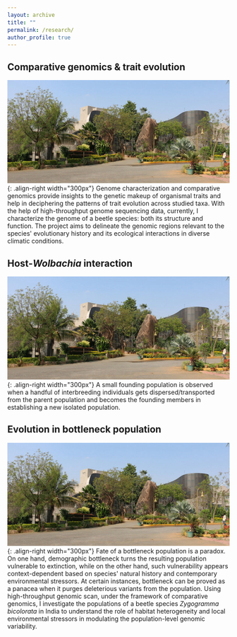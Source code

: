 ```yaml
---
layout: archive
title: ""
permalink: /research/
author_profile: true
---
```


Comparative genomics & trait evolution
------
![image1](/images/lacones.jpg){: .align-right width="300px"}
Genome characterization and comparative genomics provide insights to the genetic makeup of organismal traits and help in deciphering the patterns of trait evolution across studied taxa. With the help of high-throughput genome sequencing data, currently, I characterize the genome of a beetle species: both its structure and function. The project aims to delineate the genomic regions relevant to the species' evolutionary history and its ecological interactions in diverse climatic conditions.


Host-*Wolbachia* interaction
------
![image2](/images/lacones.jpg){: .align-right width="300px"}
A small founding population is observed when a handful of interbreeding individuals gets dispersed/transported from the parent population and becomes the founding members in establishing a new isolated population.


Evolution in bottleneck population
------
![image3](/images/lacones.jpg){: .align-right width="300px"}
Fate of a bottleneck population is a paradox. On one hand, demographic bottleneck turns the resulting population vulnerable to extinction, while on the other hand, such vulnerability appears context-dependent based on species' natural history and contemporary environmental stressors. At certain instances, bottleneck can be proved as a panacea when it purges deleterious variants from the population. Using high-throughput genomic scan, under the framework of comparative genomics, I investigate the populations of a beetle species *Zygogramma bicolorata* in India to understand the role of habitat heterogeneity and local environmental stressors in modulating the population-level genomic variability.
